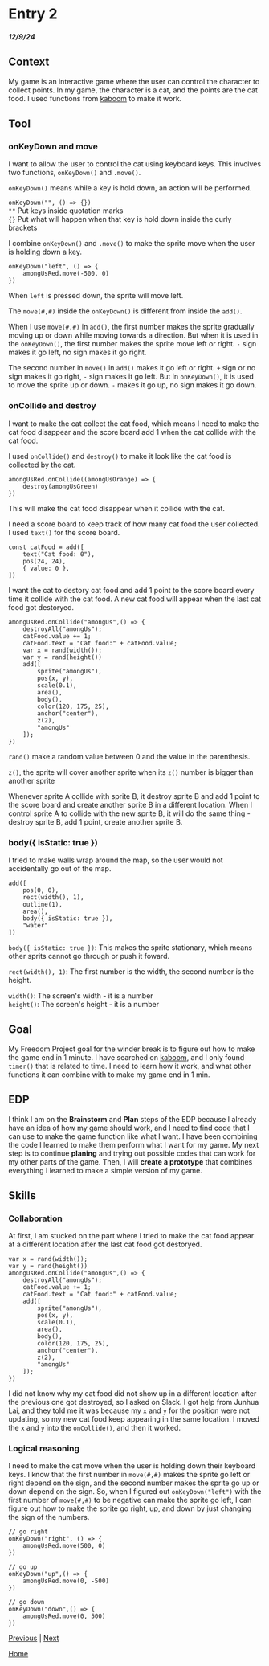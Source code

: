 # Entry 2
##### 12/9/24

## Context
My game is an interactive game where the user can control the character to collect points. In my game, the character is a cat, and the points are the cat food. I used functions from [kaboom](https://kaboomjs.com/) to make it work. 

## Tool
### onKeyDown and move
I want to allow the user to control the cat using keyboard keys. This involves two functions, `onKeyDown()` and `.move()`. 

`onKeyDown()` means while a key is hold down, an action will be performed. 

`onKeyDown("", () => {})`  
`""` Put keys inside quotation marks  
`{}` Put what will happen when that key is hold down inside the curly brackets

I combine `onKeyDown()` and `.move()` to make the sprite move when the user is holding down a key. 

``` JS
onKeyDown("left", () => {
    amongUsRed.move(-500, 0)
})
```

When `left` is pressed down, the sprite will move left.

The `move(#,#)` inside the `onKeyDown()` is different from inside the `add()`.

When I use `move(#,#)` in `add()`, the first number makes the sprite gradually moving up or down while moving towards a direction. But when it is used in the `onKeyDown()`, the first number makes the sprite move left or right. `-` sign makes it go left, no sign makes it go right. 

The second number in `move()` in `add()` makes it go left or right. `+` sign or no sign makes it go right, `-` sign makes it go left. But in `onKeyDown()`, it is used to move the sprite up or down. `-` makes it go up, no sign makes it go down.

### onCollide and destroy
I want to make the cat collect the cat food, which means I need to make the cat food disappear and the score board add 1 when the cat collide with the cat food. 

I used `onCollide()` and `destroy()` to make it look like the cat food is collected by the cat. 

``` JS
amongUsRed.onCollide((amongUsOrange) => {
    destroy(amongUsGreen)
})
```

This will make the cat food disappear when it collide with the cat. 

I need a score board to keep track of how many cat food the user collected. I used `text()` for the score board. 

``` JS
const catFood = add([
    text("Cat food: 0"),
    pos(24, 24),
    { value: 0 },
])
```

I want the cat to destory cat food and add 1 point to the score board every time it collide with the cat food. A new cat food will appear when the last cat food got destoryed. 

``` JS
amongUsRed.onCollide("amongUs",() => {
    destroyAll("amongUs");
    catFood.value += 1;
    catFood.text = "Cat food:" + catFood.value;
    var x = rand(width());
    var y = rand(height())
    add([
        sprite("amongUs"),
        pos(x, y),
        scale(0.1),
        area(),
        body(),
        color(120, 175, 25),
        anchor("center"),
        z(2),
        "amongUs"
    ]);
})
```
`rand()` make a random value between 0 and the value in the parenthesis.

`z()`, the sprite will cover another sprite when its `z()` number is bigger than another sprite

Whenever sprite A collide with sprite B, it destroy sprite B and add 1 point to the score board and create another sprite B in a different location. When I control sprite A to collide with the new sprite B, it will do the same thing - destroy sprite B, add 1 point, create another sprite B.

### body({ isStatic: true })
I tried to make walls wrap around the map, so the user would not accidentally go out of the map.

``` JS
add([
    pos(0, 0),
    rect(width(), 1),
    outline(1),
    area(),
    body({ isStatic: true }),
    "water"
])
```

`body({ isStatic: true })`: This makes the sprite stationary, which means other sprits cannot go through or push it foward.

`rect(width(), 1)`: The first number is the width, the second number is the height.

`width()`: The screen's width - it is a number  
`height()`: The screen's height - it is a number

## Goal
My Freedom Project goal for the winder break is to figure out how to make the game end in 1 minute. I have searched on [kaboom](https://kaboomjs.com/), and I only found `timer()` that is related to time. I need to learn how it work, and what other functions it can combine with to make my game end in 1 min. 

## EDP
I think I am on the **Brainstorm** and **Plan** steps of the EDP because I already have an idea of how my game should work, and I need to find code that I can use to make the game function like what I want. I have been combining the code I learned to make them perform what I want for my game. My next step is to continue **planing** and trying out possible codes that can work for my other parts of the game. Then, I will **create a prototype** that combines everything I learned to make a simple version of my game. 

## Skills
### Collaboration
At first, I am stucked on the part where I tried to make the cat food appear at a different location after the last cat food got destoryed. 

``` JS
var x = rand(width());
var y = rand(height())
amongUsRed.onCollide("amongUs",() => {
    destroyAll("amongUs");
    catFood.value += 1;
    catFood.text = "Cat food:" + catFood.value;
    add([
        sprite("amongUs"),
        pos(x, y),
        scale(0.1),
        area(),
        body(),
        color(120, 175, 25),
        anchor("center"),
        z(2),
        "amongUs"
    ]);
})
```
I did not know why my cat food did not show up in a different location after the previous one got destroyed, so I asked on Slack. I got help from Junhua Lai, and they told me it was because my `x` and `y` for the position were not updating, so my new cat food keep appearing in the same location. I moved the `x` and `y` into the `onCollide()`, and then it worked. 

### Logical reasoning
I need to make the cat move when the user is holding down their keyboard keys. I know that the first number in `move(#,#)` makes the sprite go left or right depend on the sign, and the second number makes the sprite go up or down depend on the sign. So, when I figured out `onKeyDown("left")` with the first number of `move(#,#)` to be negative can make the sprite go left,  I can figure out how to make the sprite go right, up, and down by just changing the sign of the numbers. 

``` JS
// go right
onKeyDown("right", () => {
    amongUsRed.move(500, 0)
})
```
``` JS
// go up
onKeyDown("up",() => {
    amongUsRed.move(0, -500)
})
```
``` JS
// go down
onKeyDown("down",() => {
    amongUsRed.move(0, 500)
})
```


[Previous](entry01.md) | [Next](entry03.md)

[Home](../README.md)